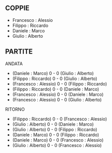 
## COPPIE

 - Francesco : Alessio
 - Filippo : Riccardo
 - Daniele : Marco
 - Giulio : Alberto
 
 
## PARTITE

ANDATA

 - (Daniele : Marco) 0 - 0 (Giulio : Alberto)
 - (Filippo : Riccardo) 0 - 0 (Giulio : Alberto)
 - (Francesco : Alessio) 0 - 0 (Filippo : Riccardo)
 - (Filippo : Riccardo) 0 - 0 (Daniele : Marco)
 - (Francesco : Alessio) 0 - 0 (Daniele : Marco)
 - (Francesco : Alessio) 0 - 0 (Giulio : Alberto)


RITORNO
 - (Filippo : Riccardo) 0 - 0 (Francesco : Alessio)
 - (Giulio : Alberto) 0 - 0 (Daniele : Marco)
 - (Giulio : Alberto) 0 - 0 (Filippo : Riccardo)
 - (Daniele : Marco) 0 - 0 (Filippo : Riccardo)
 - (Daniele : Marco) 0 - 0 (Francesco : Alessio)
 - (Giulio : Alberto) 0 - 0 (Francesco : Alessio)
